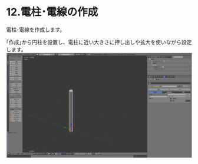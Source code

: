 # 12.電柱･電線の作成

電柱･電線を作成します。

｢作成｣から円柱を設置し、電柱に近い大きさに押し出しや拡大を使いながら設定します。![](/assets/2017y06m08d_164223807.jpg)

